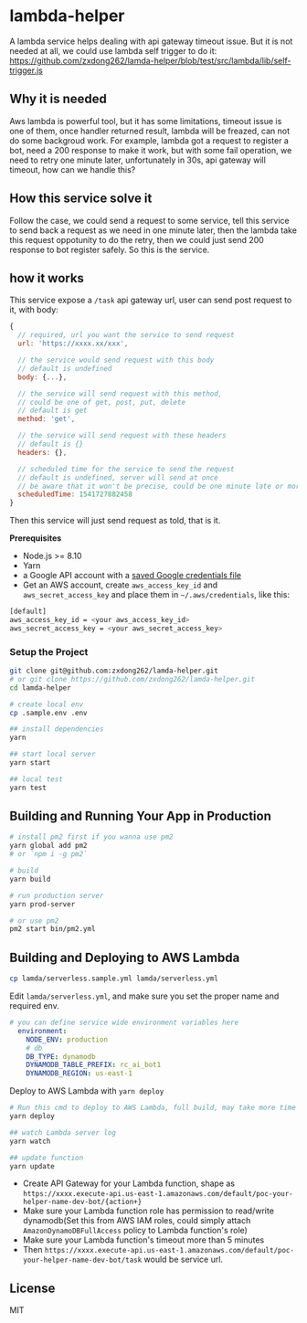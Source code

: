 # lambda-helper
A lambda service helps dealing with api gateway timeout issue.
But it is not needed at all, we could use lambda self trigger to do it:
https://github.com/zxdong262/lamda-helper/blob/test/src/lambda/lib/self-trigger.js

## Why it is needed
Aws lambda is powerful tool, but it has some limitations, timeout issue is one of them, once handler returned result, lambda will be freazed, can not do some backgroud work. For example, lambda got a request to register a bot, need a 200 response to make it work, but with some fail operation, we need to retry one minute later, unfortunately in 30s, api gateway will timeout, how can we handle this?

## How this service solve it
Follow the case, we could send a request to some service, tell this service to send back a request as we need in one minute later, then the lambda take this request oppotunity to do the retry, then we could just send 200 response to bot register safely. So this is the service.

## how it works
This service expose a `/task` api gateway url, user can send post request to it, with body:
```js
{
  // required, url you want the service to send request
  url: 'https://xxxx.xx/xxx',

  // the service would send request with this body
  // default is undefined
  body: {...},

  // the service will send request with this method,
  // could be one of get, post, put, delete
  // default is get
  method: 'get',

  // the service will send request with these headers
  // default is {}
  headers: {},

  // scheduled time for the service to send the request
  // default is undefined, server will send at once
  // be aware that it won't be precise, could be one minute late or more, for example, you want it run in 09:55:55, could happen in 09:56:55, if scheduled more task, could be delayed more time.
  scheduledTime: 1541727882458
}
```
Then this service will just send request as told, that is it.

**Prerequisites**

- Node.js >= 8.10
- Yarn
- a Google API account with a [saved Google credentials file](https://cloud.google.com/docs/authentication/getting-started)
- Get an AWS account, create `aws_access_key_id` and `aws_secret_access_key` and place them in `~/.aws/credentials`, like this:

```bash
[default]
aws_access_key_id = <your aws_access_key_id>
aws_secret_access_key = <your aws_secret_access_key>
```

### Setup the Project

```bash
git clone git@github.com:zxdong262/lamda-helper.git
# or git clone https://github.com/zxdong262/lamda-helper.git
cd lamda-helper

# create local env
cp .sample.env .env

## install dependencies
yarn

## start local server
yarn start

## local test
yarn test
```

## Building and Running Your App in Production

```bash
# install pm2 first if you wanna use pm2
yarn global add pm2
# or `npm i -g pm2`

# build
yarn build

# run production server
yarn prod-server

# or use pm2
pm2 start bin/pm2.yml
```

## Building and Deploying to AWS Lambda

```bash
cp lamda/serverless.sample.yml lamda/serverless.yml
```

Edit `lamda/serverless.yml`, and make sure you set the proper name and required env.

```yml
# you can define service wide environment variables here
  environment:
    NODE_ENV: production
    # db
    DB_TYPE: dynamodb
    DYNAMODB_TABLE_PREFIX: rc_ai_bot1
    DYNAMODB_REGION: us-east-1

```

Deploy to AWS Lambda with `yarn deploy`

```bash
# Run this cmd to deploy to AWS Lambda, full build, may take more time
yarn deploy

## watch Lambda server log
yarn watch

## update function
yarn update
```

- Create API Gateway for your Lambda function, shape as `https://xxxx.execute-api.us-east-1.amazonaws.com/default/poc-your-helper-name-dev-bot/{action+}`
- Make sure your Lambda function role has permission to read/write dynamodb(Set this from AWS IAM roles, could simply attach `AmazonDynamoDBFullAccess` policy to Lambda function's role)
- Make sure your Lambda function's timeout more than 5 minutes
- Then `https://xxxx.execute-api.us-east-1.amazonaws.com/default/poc-your-helper-name-dev-bot/task` would be service url.

## License
MIT

